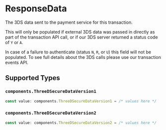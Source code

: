 # ResponseData

The 3DS data sent to the payment service for this transaction.

This will only be populated if external 3DS data was passed in
directly as part of the transaction API call, or if our 3DS server
returned a status code of `Y` or `A`.

In case of a failure to authenticate (status `N`, `R`, or `U`) this
field will not be populated. To see full details about the 3DS calls
please use our transaction events API.


## Supported Types

### `components.ThreeDSecureDataVersion1`

```typescript
const value: components.ThreeDSecureDataVersion1 = /* values here */
```

### `components.ThreeDSecureDataVersion2`

```typescript
const value: components.ThreeDSecureDataVersion2 = /* values here */
```

